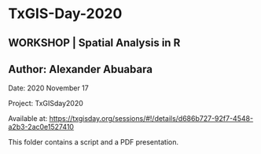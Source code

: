 # TxGIS-Day-2020

## WORKSHOP | Spatial Analysis in R

## Author: Alexander Abuabara

Date: 2020 November 17

Project: TxGISday2020

Available at: https://txgisday.org/sessions/#!/details/d686b727-92f7-4548-a2b3-2ac0e1527410

This folder contains a script and a PDF presentation.
